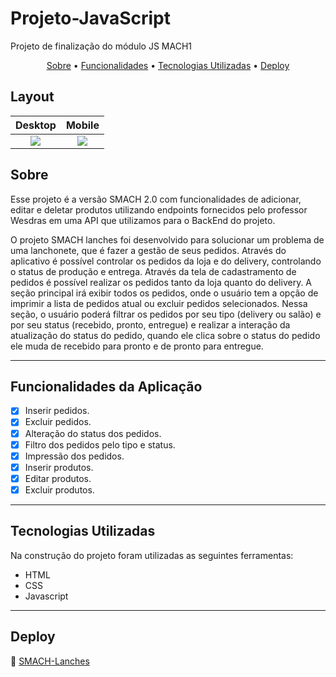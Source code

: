 # Projeto-JavaScript
Projeto de finalização do módulo JS MACH1

<p align="center">
  <a href="#sobre">Sobre</a> •
  <a href="#funcionalidades-da-aplicação">Funcionalidades</a> •
  <a href="#tecnologias-utilizadas">Tecnologias Utilizadas</a> • 
  <a href="#deploy">Deploy</a> 
</p>

## Layout
Desktop           |  Mobile
:-------------------------:|:-------------------------:
![](https://user-images.githubusercontent.com/93055468/197838741-e2d9ffbe-cf98-4045-82a7-b33b8fbe4234.png)  |  ![](https://user-images.githubusercontent.com/93055468/197840040-bcd2fdd8-52e0-49b9-8a71-505127afec42.png)

## Sobre
<p>
Esse projeto é a versão SMACH 2.0 com funcionalidades de adicionar, editar e deletar produtos utilizando endpoints fornecidos pelo professor Wesdras em uma API que utilizamos para o BackEnd do projeto.
</p>
<p>
O projeto SMACH lanches foi desenvolvido para solucionar um problema de uma lanchonete, que é fazer a gestão de seus pedidos. 
Através do aplicativo é possível controlar os pedidos da loja e do delivery, controlando o status de produção e entrega. Através da tela de cadastramento de pedidos é possível realizar os pedidos tanto da loja quanto do delivery. 
A seção principal irá exibir todos os pedidos, onde o usuário tem a opção de imprimir a lista de pedidos atual ou excluir pedidos selecionados. Nessa seção, o usuário poderá filtrar os pedidos por seu tipo (delivery ou salão)
e por seu status (recebido, pronto, entregue) e realizar a interação da atualização do status do pedido, quando ele clica sobre o status do pedido ele muda de recebido para pronto e de pronto para entregue.
</p>


---

## Funcionalidades da Aplicação

- [x] Inserir pedidos.
- [x] Excluir pedidos.
- [x] Alteração do status dos pedidos.
- [x] Filtro dos pedidos pelo tipo e status.
- [x] Impressão dos pedidos.
- [x] Inserir produtos.
- [x] Editar produtos.
- [x] Excluir produtos.

---

## Tecnologias Utilizadas

Na construção do projeto foram utilizadas as seguintes ferramentas:

- HTML
- CSS
- Javascript

---

## Deploy 

🚀 [SMACH-Lanches](https://smach-lanches.vercel.app/)
